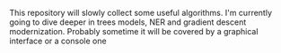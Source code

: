 This repository will slowly collect some useful algorithms. I'm currently going to dive deeper in trees models, NER and gradient descent modernization. Probably sometime it will be covered by a graphical interface or a console one